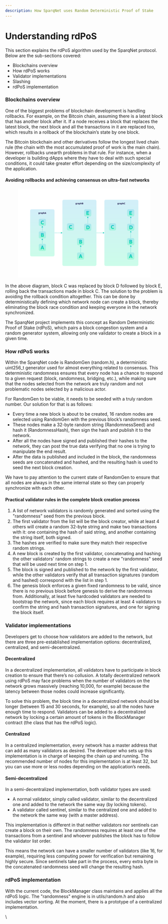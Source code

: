 ```yaml
---
description: How SparqNet uses Random Deterministic Proof of Stake
---
```


# Understanding rdPoS

This section explains the rdPoS algorithm used by the SparqNet protocol. Below are the sub-sections covered:

* Blockchains overview
* How rdPoS works
* Validator implementations
* Slashing
* rdPoS implementation

### Blockchains overview

One of the biggest problems of blockchain development is handling rollbacks. For example, on the Bitcoin chain, assuming there is a latest block that has another block after it. If a node receives a block that replaces the latest block, the next block and all the transactions in it are replaced too, which results in a rollback of the blockchain’s state by one block.

The Bitcoin blockchain and other derivatives follow the longest lived chain rule (the chain with the most accumulated proof of work is the main chain). However, rollbacks unearth problems in that rule. For instance, when a developer is building dApps where they have to deal with such special conditions, it could take greater effort depending on the size/complexity of the application.&#x20;

#### Avoiding rollbacks and achieving consensus on ultra-fast networks

<figure><img src="../.gitbook/assets/Diagram 6.png" alt=""><figcaption></figcaption></figure>

In the above diagram, block C was replaced by block D followed by block E, rolling back the transactions made in block C. The solution to the problem is avoiding the rollback condition altogether. This can be done by deterministically defining which network node can create a block, thereby eliminating the block race condition and keeping everyone in the network synchronized.

The SparqNet project implements this concept as Random Deterministic Proof of Stake (rdPoS), which pairs a block congestion system and a random generator system, allowing only one validator to create a block in a given time.

### How rdPoS works

Within the SparqNet code is RandomGen (random.h), a deterministic uint256\_t generator used for almost everything related to consensus. This deterministic randomness ensures that every node has a chance to respond to a given request (block, randomness, bridging, etc.), while making sure that the nodes selected from the network are truly random and not problematic nodes selected by a malicious actor.

For RandomGen to be viable, it needs to be seeded with a truly random number. Our solution for that is as follows:

* Every time a new block is about to be created, 16 random nodes are selected using RandomGen with the previous block’s randomness seed.
* These nodes make a 32-byte random string (RandomnessSeed) and hash it (RandomnessHash), then sign the hash and publish it to the network.
* After all the nodes have signed and published their hashes to the network, they can post the true data verifying that no one is trying to manipulate the end result.
* After the data is published and included in the block, the randomness seeds are concatenated and hashed, and the resulting hash is used to seed the next block creation.

We have to pay attention to the current state of RandomGen to ensure that all nodes are always in the same internal state so they can properly synchronize with each other.

#### Practical validator rules in the complete block creation process

1. A list of network validators is randomly generated and sorted using the "randomness" seed from the previous block.
2. The first validator from the list will be the block creator, while at least 4 others will create a random 32-byte string and make two transactions with it: one containing the hash of said string, and another containing the string itself, both signed.
3. The hashes are verified to make sure they match their respective random strings.
4. A new block is created by the first validator, concatenating and hashing the other validators' random strings to create a new "randomness" seed that will be used next time on step 1.
5. The block is signed and published to the network by the first validator, while the other validators verify that all transaction signatures (random and hashed) correspond with the list in step 1.
6. The genesis block enforces a given fixed randomness to be valid, since there is no previous block before genesis to derive the randomness from. Additionally, at least five hardcoded validators are needed to bootstrap the network, since each block requires at least 4 validators to confirm the string and hash transaction signatures, and one for signing the block itself.&#x20;

### Validator implementations

Developers get to choose how validators are added to the network, but there are three pre-established implementation options: decentralized, centralized, and semi-decentralized.

#### Decentralized

In a decentralized implementation, all validators have to participate in block creation to ensure that there’s no collusion. A totally decentralized network using rdPoS may face problems when the number of validators on the network grows massively (reaching 10,000, for example) because the latency between those nodes could increase significantly.

To solve this problem, the block time in a decentralized network should be longer (between 15 and 30 seconds, for example), so all the nodes have enough time to respond. Validators can be added to a decentralized network by locking a certain amount of tokens in the BlockManager contract (the class that has the rdPoS logic).

#### Centralized

In a centralized implementation, every network has a master address that can add as many validators as desired. The developer who sets up this implementation is in charge of keeping the chain up and running. The recommended number of nodes for this implementation is at least 32, but you can use more or less nodes depending on the application’s needs.

#### Semi-decentralized

In a semi-decentralized implementation, both validator types are used:

* A normal validator, simply called validator, similar to the decentralized one and added to the network the same way (by locking tokens).
* A validator called sentinel, similar to the centralized one and added to the network the same way (with a master address).

This implementation is different in that neither validators nor sentinels can create a block on their own. The randomness requires at least one of the transactions from a sentinel and whoever publishes the block has to follow the validator list order.

This means the network can have a smaller number of validators (like 16, for example), requiring less computing power for verification but remaining highly secure. Since sentinels take part in the process, every extra byte in the concatenated randomness seed will change the resulting hash.

### rdPoS implementation

With the current code, the BlockManager class maintains and applies all the rdPoS logic. The "randomness" engine is in utils/random.h and also includes vector sorting. At the moment, there is a prototype of a centralized implementation.

\
